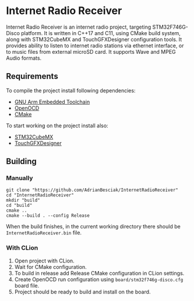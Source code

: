 # Internet Radio Receiver

Internet Radio Receiver is an internet radio project, targeting STM32F746G-Disco platform.
It is written in C++17 and C11, using CMake build system,
along with STM32CubeMX and TouchGFXDesigner configuration tools.
It provides ability to listen to internet radio stations via ethernet interface, or to music files from
external microSD card. It supports Wave and MPEG Audio formats.

## Requirements

To compile the project install following dependencies:

- [GNU Arm Embedded Toolchain](https://developer.arm.com/tools-and-software/open-source-software/developer-tools/gnu-toolchain/gnu-rm/downloads)
- [OpenOCD](https://openocd.org/)
- [CMake](https://cmake.org/download/)

To start working on the project install also:

- [STM32CubeMX](https://www.st.com/en/development-tools/stm32cubemx.html)
- [TouchGFXDesigner](https://www.st.com/en/development-tools/touchgfxdesigner.htmlhttps://www.st.com/en/development-tools/touchgfxdesigner.html)

## Building

### Manually

```shell
git clone "https://github.com/AdrianBesciak/InternetRadioReceiver"
cd "InternetRadioReceiver"
mkdir "build"
cd "build"
cmake ..
cmake --build . --config Release
```

When the build finishes, in the current working directory there should be `InternetRadioReceiver.bin` file.


### With CLion

1. Open project with CLion.
2. Wait for CMake configuration.
3. To build in release add Release CMake configuration in CLion settings.
4. Create OpenOCD run configuration using `board/stm32f746g-disco.cfg` board file.
5. Project should be ready to build and install on the board.